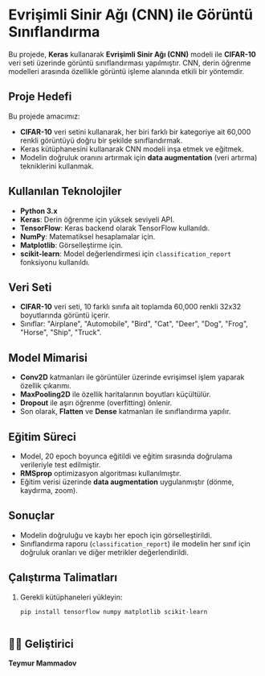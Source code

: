 # Evrişimli Sinir Ağı (CNN) ile Görüntü Sınıflandırma

Bu projede, **Keras** kullanarak **Evrişimli Sinir Ağı (CNN)** modeli ile **CIFAR-10** veri seti üzerinde görüntü sınıflandırması yapılmıştır. CNN, derin öğrenme modelleri arasında özellikle görüntü işleme alanında etkili bir yöntemdir.

## Proje Hedefi

Bu projede amacımız:
- **CIFAR-10** veri setini kullanarak, her biri farklı bir kategoriye ait 60,000 renkli görüntüyü doğru bir şekilde sınıflandırmak.
- Keras kütüphanesini kullanarak CNN modeli inşa etmek ve eğitmek.
- Modelin doğruluk oranını artırmak için **data augmentation** (veri artırma) tekniklerini kullanmak.

## Kullanılan Teknolojiler

- **Python 3.x**
- **Keras**: Derin öğrenme için yüksek seviyeli API.
- **TensorFlow**: Keras backend olarak TensorFlow kullanıldı.
- **NumPy**: Matematiksel hesaplamalar için.
- **Matplotlib**: Görselleştirme için.
- **scikit-learn**: Model değerlendirmesi için `classification_report` fonksiyonu kullanıldı.

## Veri Seti

- **CIFAR-10** veri seti, 10 farklı sınıfa ait toplamda 60,000 renkli 32x32 boyutlarında görüntü içerir.
- Sınıflar: "Airplane", "Automobile", "Bird", "Cat", "Deer", "Dog", "Frog", "Horse", "Ship", "Truck".

## Model Mimarisi

- **Conv2D** katmanları ile görüntüler üzerinde evrişimsel işlem yaparak özellik çıkarımı.
- **MaxPooling2D** ile özellik haritalarının boyutları küçültülür.
- **Dropout** ile aşırı öğrenme (overfitting) önlenir.
- Son olarak, **Flatten** ve **Dense** katmanları ile sınıflandırma yapılır.

## Eğitim Süreci

- Model, 20 epoch boyunca eğitildi ve eğitim sırasında doğrulama verileriyle test edilmiştir.
- **RMSprop** optimizasyon algoritması kullanılmıştır.
- Eğitim verisi üzerinde **data augmentation** uygulanmıştır (dönme, kaydırma, zoom).

## Sonuçlar

- Modelin doğruluğu ve kaybı her epoch için görselleştirildi.
- Sınıflandırma raporu (`classification_report`) ile modelin her sınıf için doğruluk oranları ve diğer metrikler değerlendirildi.

## Çalıştırma Talimatları

1. Gerekli kütüphaneleri yükleyin:
   ```bash
   pip install tensorflow numpy matplotlib scikit-learn



## 👨‍💻 Geliştirici

**Teymur Mammadov** 
